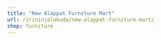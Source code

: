 ```yaml
---
title: "New Alappat Furniture Mart"
url: /irininjalakuda/new-alappat-furniture-mart/
shop: furniture
---
```


